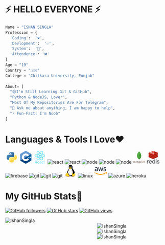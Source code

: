 # ⚡ HELLO EVERYONE ⚡

```python
Name = "ISHAN SINGLA"
Profession = {
  'Coding':  '❤️',
  'Devlopment':  '✅',
  'System':  '🧲',
  'Attendence': '❌'
}
Age = "19"
Country = "🇮🇳"
College = "Chitkara University, Punjab"

About= [
  "😄I'm Still Learning Git & GitHub",
  "Python & NodeJS, Lover",
  "Most Of My Repositories Are For Telegram",
  "💬 Ask me about anything, I am happy to help",
  "⚡️ Fun-Fact: I'm Noob"
]
```
# Languages & Tools I Love❤️
  <img src="https://raw.githubusercontent.com/devicons/devicon/master/icons/python/python-original.svg" alt="python" width="40" height="40"/> 
  <img src="https://raw.githubusercontent.com/devicons/devicon/master/icons/cplusplus/cplusplus-original.svg" alt="cplusplus" width="40" height="40"/> 
  <img src="https://raw.githubusercontent.com/devicons/devicon/master/icons/react/react-original-wordmark.svg" alt="react" width="40" height="40"/> 
  <img src="https://seeklogo.com/images/M/mui-logo-56F171E991-seeklogo.com.png" alt="react" width="40" height="40"/> 
  <img src="https://cdn.worldvectorlogo.com/logos/bootstrap-4.svg" alt="react" width="40" height="40"/> 
  <img src="https://img.icons8.com/fluency/344/node-js.png" alt="node" width="40" height="40"/> 
  <img src="https://nickjanetakis.com/assets/blog/cards/flask-libraries-for-building-awesome-real-world-restful-apis-909c9f55ee81f2a90344da2985159812423196d09a106d936534312ffa10be50.jpg" alt="node" width="70" height="40"/> 
  <img src="https://fastapi.tiangolo.com/img/logo-margin/logo-teal.png" alt="node" width="70" height="40"/> 
  <img src="https://raw.githubusercontent.com/devicons/devicon/master/icons/mongodb/mongodb-original-wordmark.svg" alt="mongodb" width="40" height="40"/> 
  <img src="https://raw.githubusercontent.com/devicons/devicon/master/icons/redis/redis-original-wordmark.svg" alt="redis" width="40" height="40"/> 
  <img src="https://www.vectorlogo.zone/logos/firebase/firebase-icon.svg" alt="firebase" width="40" height="40"/>   
  <img src="https://www.vectorlogo.zone/logos/git-scm/git-scm-icon.svg" alt="git" width="40" height="40"/> 
  <img src="https://www.docker.com/wp-content/uploads/2022/03/vertical-logo-monochromatic.png" alt="git" width="40" height="40"/> 
  <img src="https://upload.wikimedia.org/wikipedia/commons/thumb/4/4b/Bash_Logo_Colored.svg/1200px-Bash_Logo_Colored.svg.png" alt="git" width="40" height="40"/> 
  <img src="https://raw.githubusercontent.com/devicons/devicon/master/icons/linux/linux-original.svg" alt="linux" width="40" height="40"/> 
  <img src="https://assets.ubuntu.com/v1/8dd99b80-ubuntu-logo14.png" alt="linux" width="70" height="40"/> 
  <img src="https://raw.githubusercontent.com/devicons/devicon/master/icons/amazonwebservices/amazonwebservices-original-wordmark.svg" alt="aws" width="40" height="40"/> 
  <img src="https://www.vectorlogo.zone/logos/microsoft_azure/microsoft_azure-icon.svg" alt="azure" width="40" height="40"/> 
  <img src="https://www.vectorlogo.zone/logos/heroku/heroku-icon.svg" alt="heroku" width="40" height="40"/> 

# My GitHub Stats💛

<p align="left">

[![GitHub followers](https://img.shields.io/github/followers/IshanSingla.svg?label=Follow)](https://github.com/IshanSingla?tab=followers)
[![GitHub stars](https://img.shields.io/github/stars/IshanSingla.svg?affiliations=OWNER%2CCOLLABORATOR)](https://github.com/IshanSingla?tab=followers)
[![GitHub views](https://komarev.com/ghpvc/?username=IshanSingla&label=Profile%20views&color=0e75b6&style=flat)](https://github.com/IshanSingla?tab=followers)

  <p align="left">
    <img width="43%" align="left" alt="IshanSingla" src="https://metrics.lecoq.io/ishansingla"/>
    <br/>
    <img width="43%" align="right" alt="IshanSingla" src="https://github-profile-trophy.vercel.app/?username=IshanSingla&theme=radical"/>
    <br/>
    <img width="43%" align="right" src="https://github-readme-streak-stats.herokuapp.com/?user=IshanSingla&show_icons=true&count_private=true&theme=react&hide_border=true&bg_color=0D1117" alt="IshanSingla" />
    <br/>
    <img width="43%" align="right" src="https://github-readme-stats.vercel.app/api/top-langs?username=ishansingla&hide_border=true&theme=react&layout=compact" alt="IshanSingla" />
  </p>
</p>
<!-- 

# Languages & Tools I Love❤️
  <img src="https://raw.githubusercontent.com/devicons/devicon/master/icons/python/python-original.svg" alt="python" width="40" height="40"/> 
  <img src="https://raw.githubusercontent.com/devicons/devicon/master/icons/cplusplus/cplusplus-original.svg" alt="cplusplus" width="40" height="40"/> 
  <img src="https://raw.githubusercontent.com/devicons/devicon/master/icons/react/react-original-wordmark.svg" alt="react" width="40" height="40"/> 
  <img src="https://seeklogo.com/images/M/mui-logo-56F171E991-seeklogo.com.png" alt="react" width="40" height="40"/> 
  <img src="https://cdn.worldvectorlogo.com/logos/bootstrap-4.svg" alt="react" width="40" height="40"/> 
  <img src="https://img.icons8.com/fluency/344/node-js.png" alt="node" width="40" height="40"/> 
  <img src="https://nickjanetakis.com/assets/blog/cards/flask-libraries-for-building-awesome-real-world-restful-apis-909c9f55ee81f2a90344da2985159812423196d09a106d936534312ffa10be50.jpg" alt="node" width="70" height="40"/> 
  <img src="https://fastapi.tiangolo.com/img/logo-margin/logo-teal.png" alt="node" width="70" height="40"/> 
  <img src="https://raw.githubusercontent.com/devicons/devicon/master/icons/mongodb/mongodb-original-wordmark.svg" alt="mongodb" width="40" height="40"/> 
  <img src="https://raw.githubusercontent.com/devicons/devicon/master/icons/redis/redis-original-wordmark.svg" alt="redis" width="40" height="40"/> 
  <img src="https://www.vectorlogo.zone/logos/firebase/firebase-icon.svg" alt="firebase" width="40" height="40"/>   
  <img src="https://www.vectorlogo.zone/logos/git-scm/git-scm-icon.svg" alt="git" width="40" height="40"/> 
  <img src="https://www.docker.com/wp-content/uploads/2022/03/vertical-logo-monochromatic.png" alt="git" width="40" height="40"/> 
  <img src="https://upload.wikimedia.org/wikipedia/commons/thumb/4/4b/Bash_Logo_Colored.svg/1200px-Bash_Logo_Colored.svg.png" alt="git" width="40" height="40"/> 
  <img src="https://raw.githubusercontent.com/devicons/devicon/master/icons/linux/linux-original.svg" alt="linux" width="40" height="40"/> 
  <img src="https://assets.ubuntu.com/v1/8dd99b80-ubuntu-logo14.png" alt="linux" width="70" height="40"/> 
  <img src="https://raw.githubusercontent.com/devicons/devicon/master/icons/amazonwebservices/amazonwebservices-original-wordmark.svg" alt="aws" width="40" height="40"/> 
  <img src="https://www.vectorlogo.zone/logos/microsoft_azure/microsoft_azure-icon.svg" alt="azure" width="40" height="40"/> 
  <img src="https://www.vectorlogo.zone/logos/heroku/heroku-icon.svg" alt="heroku" width="40" height="40"/> 


# Contact me on
  
[![Github](https://img.shields.io/badge/-Github-000?style=flat&logo=Github&logoColor=white)](https://github.com/inukaasith)
[![Instagram](https://img.shields.io/badge/-Instagram-c13584?style=flat&labelColor=c13584&logo=instagram&logoColor=white)](https://www.instagram.com/inukaasith7/)
[![Gmail](https://img.shields.io/badge/-Gmail-c14438?style=flat&logo=Gmail&logoColor=white)](mailto:is.ishan.singla@gmail.com)
[![Outlook](https://img.shields.io/badge/-Outlook-0078D4?style=flat&logo=Microsoft-Outlook&logoColor=white)](mailto:ishan.singla@hotmail.com) -->
